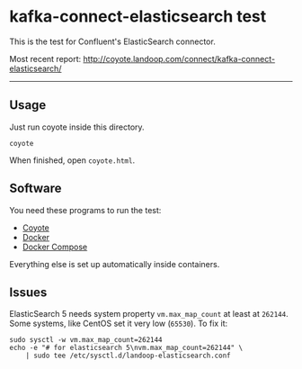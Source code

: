 # kafka-connect-elasticsearch test #

This is the test for Confluent's ElasticSearch connector.

Most recent report: <http://coyote.landoop.com/connect/kafka-connect-elasticsearch/>

---

## Usage

Just run coyote inside this directory.

    coyote

When finished, open `coyote.html`.

## Software

You need these programs to run the test:
- [Coyote](https://github.com/Landoop/coyote/releases)
- [Docker](https://docs.docker.com/engine/installation/)
- [Docker Compose](https://docs.docker.com/engine/installation/)

Everything else is set up automatically inside containers.

## Issues

ElasticSearch 5 needs system property `vm.max_map_count` at least at `262144`.
Some systems, like CentOS set it very low (`65530`). To fix it:

    sudo sysctl -w vm.max_map_count=262144
    echo -e "# for elasticsearch 5\nvm.max_map_count=262144" \
        | sudo tee /etc/sysctl.d/landoop-elasticsearch.conf
